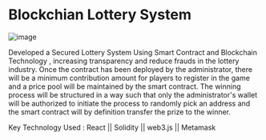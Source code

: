 # Blockchian Lottery System

![image](https://user-images.githubusercontent.com/90995877/181271964-d52e2075-cdc7-4651-85ea-eb72b9dd335b.png)

Developed a Secured Lottery System Using Smart Contract and Blockchain Technology , increasing transparency and reduce frauds in the lottery industry. 
Once the contract has been deployed by the administrator, there will be a minimum contribution amount for players to register in the game and a price pool will be maintained by the smart contract. The winning process will be structured in a way such that only the administrator\'s wallet will be authorized to initiate the process to randomly pick an address and the smart contract will by definition transfer the prize to the winner.

Key Technology Used : React || Solidity || web3.js || Metamask
